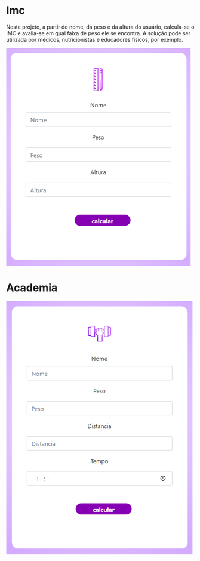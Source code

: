 # Imc

Neste projeto, a partir do nome, da peso e da altura do usuário, calcula-se o IMC e avalia-se em qual faixa de peso ele se encontra. A solução pode ser utilizada por médicos, nutricionistas e educadores físicos, por exemplo.

<a href="https://mariaclaraguedes.github.io/Imc/Maria/"><img src="Maria/img/imc.png"/></a>

# Academia

<a href="https://mariaclaraguedes.github.io/Imc/Maria/"><img src="Maria/img/academia.png"/></a>
